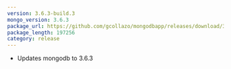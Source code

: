 ```yaml
---
version: 3.6.3-build.3
mongo_version: 3.6.3
package_url: https://github.com/gcollazo/mongodbapp/releases/download/3.6.3-build.3/MongoDB.zip
package_length: 197256
category: release
---
```


- Updates mongodb to 3.6.3

